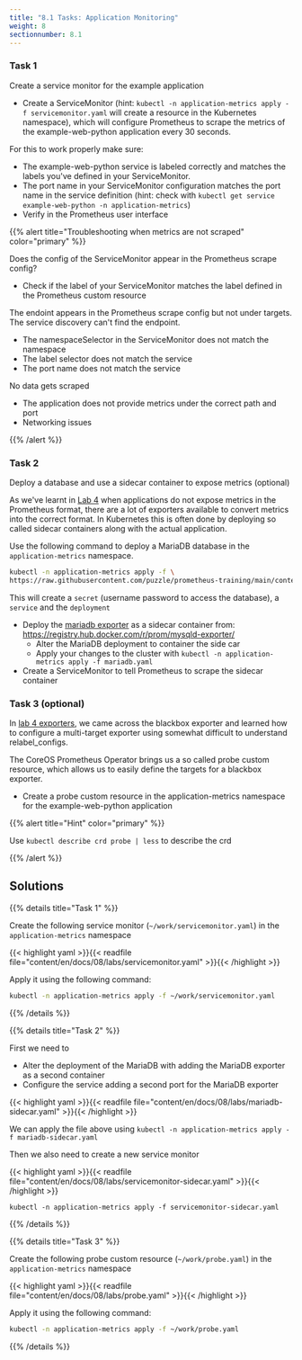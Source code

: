```yaml
---
title: "8.1 Tasks: Application Monitoring"
weight: 8
sectionnumber: 8.1
---
```


### Task 1

Create a service monitor for the example application

* Create a ServiceMonitor (hint: `kubectl -n application-metrics apply -f servicemonitor.yaml` will create a resource in the Kubernetes namespace), which will configure Prometheus to scrape the metrics of the example-web-python application every 30 seconds.

For this to work properly make sure:

* The example-web-python service is labeled correctly and matches the labels you've defined in your ServiceMonitor.
* The port name in your ServiceMonitor configuration matches the port name in the service definition (hint: check with `kubectl get service example-web-python -n application-metrics`)
* Verify in the Prometheus user interface

{{% alert title="Troubleshooting when metrics are not scraped" color="primary" %}}

Does the config of the ServiceMonitor appear in the Prometheus scrape config?

* Check if the label of your ServiceMonitor matches the label defined in the Prometheus custom resource

The endoint appears in the Prometheus scrape config but not under targets. The service discovery can't find the endpoint.

* The namespaceSelector in the ServiceMonitor does not match the namespace
* The label selector does not match the service
* The port name does not match the service

No data gets scraped

* The application does not provide metrics under the correct path and port
* Networking issues

{{% /alert %}}

### Task 2

Deploy a database and use a sidecar container to expose metrics (optional)

As we've learnt in [Lab 4](../../../04/) when applications do not expose metrics in the Prometheus format, there are a lot of exporters available to convert metrics into the correct format. In Kubernetes this is often done by deploying so called sidecar containers along with the actual application.

Use the following command to deploy a MariaDB database in the `application-metrics` namespace.

```bash
kubectl -n application-metrics apply -f \
https://raw.githubusercontent.com/puzzle/prometheus-training/main/content/en/docs/08/labs/mariadb.yaml
```

This will create a `secret` (username password to access the database), a `service` and the `deployment`

* Deploy the [mariadb exporter](https://github.com/prometheus/mysqld_exporter) as a sidecar container from: <https://registry.hub.docker.com/r/prom/mysqld-exporter/>
  * Alter the MariaDB deployment to container the side car
  * Apply your changes to the cluster with `kubectl -n application-metrics apply -f mariadb.yaml`
* Create a ServiceMonitor to tell Prometheus to scrape the sidecar container

### Task 3 (optional)

In [lab 4 exporters](../04/), we came across the blackbox exporter and learned how to configure a multi-target exporter using somewhat difficult to understand relabel_configs.

The CoreOS Prometheus Operator brings us a so called probe custom resource, which allows us to easily define the targets for a blackbox exporter.

* Create a probe custom resource in the application-metrics namespace for the example-web-python application

{{% alert title="Hint" color="primary" %}}

Use `kubectl describe crd probe | less` to describe the crd

{{% /alert %}}

## Solutions

{{% details title="Task 1" %}}

Create the following service monitor (`~/work/servicemonitor.yaml`) in the `application-metrics` namespace

{{< highlight yaml >}}{{< readfile file="content/en/docs/08/labs/servicemonitor.yaml" >}}{{< /highlight >}}

Apply it using the following command:

```bash
kubectl -n application-metrics apply -f ~/work/servicemonitor.yaml
```

{{% /details %}}

{{% details title="Task 2" %}}

First we need to

* Alter the deployment of the MariaDB with adding the MariaDB exporter as a second container
* Configure the service adding a second port for the MariaDB exporter

{{< highlight yaml >}}{{< readfile file="content/en/docs/08/labs/mariadb-sidecar.yaml" >}}{{< /highlight >}}

We can apply the file above using `kubectl -n application-metrics apply -f mariadb-sidecar.yaml`

Then we also need to create a new service monitor

{{< highlight yaml >}}{{< readfile file="content/en/docs/08/labs/servicemonitor-sidecar.yaml" >}}{{< /highlight >}}

`kubectl -n application-metrics apply -f servicemonitor-sidecar.yaml`

{{% /details %}}

{{% details title="Task 3" %}}

Create the following probe custom resource (`~/work/probe.yaml`) in the `application-metrics` namespace

{{< highlight yaml >}}{{< readfile file="content/en/docs/08/labs/probe.yaml" >}}{{< /highlight >}}

Apply it using the following command:

```bash
kubectl -n application-metrics apply -f ~/work/probe.yaml
```

{{% /details %}}

